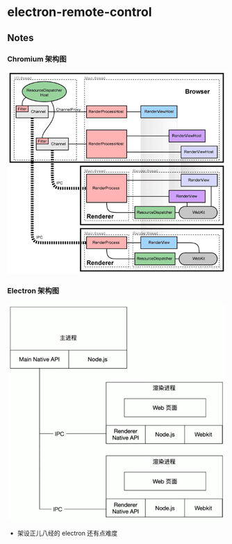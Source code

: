 # electron-remote-control

## Notes

### Chromium 架构图

![cc](images/chromium.png)

### Electron 架构图

![cc](images/electron.png)

- 架设正儿八经的 electron 还有点难度
